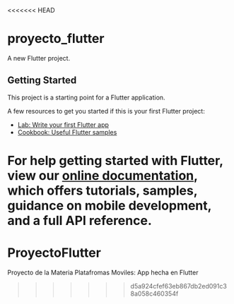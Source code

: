 <<<<<<< HEAD
# proyecto_flutter

A new Flutter project.

## Getting Started

This project is a starting point for a Flutter application.

A few resources to get you started if this is your first Flutter project:

- [Lab: Write your first Flutter app](https://flutter.dev/docs/get-started/codelab)
- [Cookbook: Useful Flutter samples](https://flutter.dev/docs/cookbook)

For help getting started with Flutter, view our
[online documentation](https://flutter.dev/docs), which offers tutorials,
samples, guidance on mobile development, and a full API reference.
=======
# ProyectoFlutter
Proyecto de la Materia Platafromas Moviles: App hecha en Flutter
>>>>>>> d5a924cfef63eb867db2ed091c38a058c460354f
